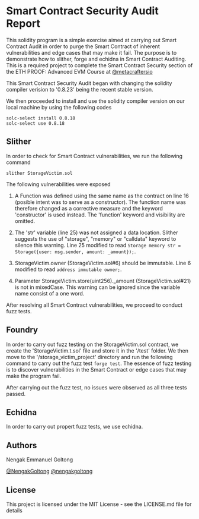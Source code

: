 # Smart Contract Security Audit Report

This solidity program is a simple exercise aimed at carrying out Smart Contract Audit in order to purge the Smart Contract of inherent vulnerabilities and edge cases that may make it fail. The purpose is to demonstrate how to slither, forge and echidna in Smart Contract Auditing. This is a required project to complete the Smart Contract Security section of the  ETH PROOF: Advanced EVM Course at [@metacraftersio](https://twitter.com/metacraftersio)


This Smart Contract Security Audit began with changing the solidity compiler verision to '0.8.23' being the recent stable version.

We then proceeded to install and use the solidity compiler version on our local machine by using the following codes
```
solc-select install 0.8.18
solc-select use 0.8.18
```

## Slither
In order to check for Smart Contract vulnerabilities, we run the following command
```
slither StorageVictim.sol
```
The following vulnerabilities were exposed
1. A Function was defined using the same name as the contract on line 16 (posible intent was to serve as a constructor). The function name was therefore changed as a corrective measure and the keyword 'constructor' is used instead. The 'function' keyword and visibility are omitted.

2. The 'str' variable (line 25) was not assigned a data location. Slither suggests the use of "storage", "memory" or "calldata" keyword to silence this warning. Line 25 modified to read `Storage memory str = Storage({user: msg.sender, amount: _amount});`.

3. StorageVictim.owner (StorageVictim.sol#6) should be immutable. Line 6 modified to read `address immutable owner;`.

4. Parameter StorageVictim.store(uint256)._amount (StorageVictim.sol#21) is not in mixedCase. This warning can be ignored since the variable name consist of a one word.

After resolving all Smart Contract vulnerabilities, we proceed to conduct fuzz tests.

## Foundry
In order to carry out fuzz testing on the StorageVictim.sol contract, we create the 'StorageVictim.t.sol' file and store it in the '/test' folder. We then move to the '/storage_victim_project' directory and run the following command to carry out the fuzz test `forge test`. 
The essence of fuzz testing is to discover vulnerabilities in the Smart Contract or edge cases that may make the program fail.

After carrying out the fuzz test, no issues were observed as all three tests passed.

## Echidna
In order to carry out propert fuzz tests, we use echidna.

## Authors
Nengak Emmanuel Goltong 

[@NengakGoltong](https://twitter.com/nengakgoltong) 
[@nengakgoltong](https://www.linkedin.com/in/nengak-goltong-81009b200)

## License
This project is licensed under the MIT License - see the LICENSE.md file for details